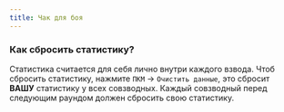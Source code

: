 ```yaml
---
title: Чак для боя
---
```



### Как сбросить статистику?
Статистика считается для себя лично внутри каждого взвода. Чтоб сбросить статистику, нажмите `ПКМ` -> `Очистить данные`, это сбросит **ВАШУ** статистику у всех совзводных. Каждый совзводный перед следующим раундом должен сбросить свою статистику.